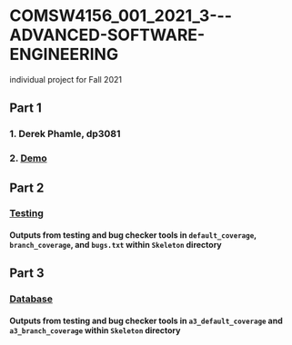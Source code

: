 # COMSW4156_001_2021_3---ADVANCED-SOFTWARE-ENGINEERING
individual project for Fall 2021

## Part 1

### 1. Derek Phamle, dp3081
### 2. [Demo](https://youtu.be/tNzJzB9fcvY)


## Part 2

### [Testing](https://www.youtube.com/watch?v=dRRbPBsTIUc)

#### Outputs from testing and bug checker tools in `default_coverage`, `branch_coverage`, and `bugs.txt` within `Skeleton` directory


## Part 3

### [Database](https://www.youtube.com/watch?v=-R_VTBkSo6o)

#### Outputs from testing and bug checker tools in `a3_default_coverage` and `a3_branch_coverage` within `Skeleton` directory

